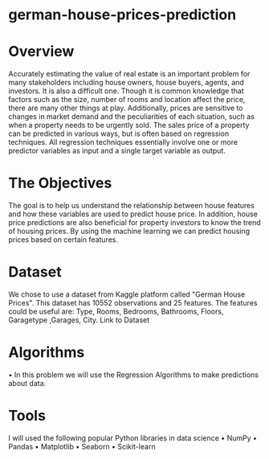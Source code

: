 # german-house-prices-prediction

# Overview
Accurately estimating the value of real estate is an important problem for many stakeholders including house owners, house buyers, agents, and investors. It is also a difficult one. Though it is common knowledge that factors such as the size, number of rooms and location affect the price, there are many other things at play. Additionally, prices are sensitive to changes in market demand and the peculiarities of each situation, such as when a property needs to be urgently sold. The sales price of a property can be predicted in various ways, but is often based on regression techniques. All regression techniques essentially involve one or more predictor variables as input and a single target variable as output.

# The Objectives
The goal is to help us understand the relationship between house features and how these variables are used to predict house price. In addition, house price predictions are also beneficial for property investors to know the trend of housing prices. By using the machine learning we can predict housing prices based on certain features.

# Dataset
We chose to use a dataset from Kaggle platform called "German House Prices".
This dataset has 10552 observations and 25 features.
The features could be useful are: Type, Rooms, Bedrooms, Bathrooms, Floors, Garagetype
,Garages, City.
Link to Dataset

# Algorithms
•	In this problem we will use the Regression Algorithms to make predictions about data.

# Tools
I will used the following popular Python libraries in data science 
•	NumPy
•	Pandas
•	Matplotlib
•	Seaborn
•	Scikit-learn
